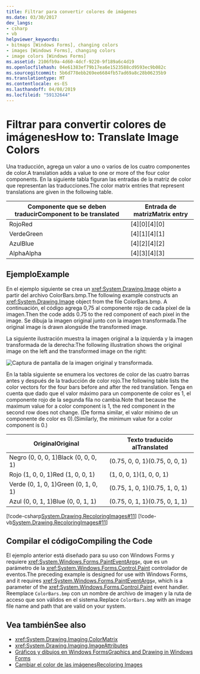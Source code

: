 ```yaml
---
title: Filtrar para convertir colores de imágenes
ms.date: 03/30/2017
dev_langs:
- csharp
- vb
helpviewer_keywords:
- bitmaps [Windows Forms], changing colors
- images [Windows Forms], changing colors
- image colors [Windows Forms]
ms.assetid: 2106fb9a-4d60-4dcf-9220-9f189a6c4d19
ms.openlocfilehash: 04e61383ef79b17ea6e1523588cd9593ec9b082c
ms.sourcegitcommit: 5b6d778ebb269ee6684fb57ad69a8c28b06235b9
ms.translationtype: MT
ms.contentlocale: es-ES
ms.lasthandoff: 04/08/2019
ms.locfileid: "59132644"
---
```

# <a name="how-to-translate-image-colors"></a><span data-ttu-id="8d241-102">Filtrar para convertir colores de imágenes</span><span class="sxs-lookup"><span data-stu-id="8d241-102">How to: Translate Image Colors</span></span>
<span data-ttu-id="8d241-103">Una traducción, agrega un valor a uno o varios de los cuatro componentes de color.</span><span class="sxs-lookup"><span data-stu-id="8d241-103">A translation adds a value to one or more of the four color components.</span></span> <span data-ttu-id="8d241-104">En la siguiente tabla figuran las entradas de la matriz de color que representan las traducciones.</span><span class="sxs-lookup"><span data-stu-id="8d241-104">The color matrix entries that represent translations are given in the following table.</span></span>  
  
|<span data-ttu-id="8d241-105">Componente que se deben traducir</span><span class="sxs-lookup"><span data-stu-id="8d241-105">Component to be translated</span></span>|<span data-ttu-id="8d241-106">Entrada de matriz</span><span class="sxs-lookup"><span data-stu-id="8d241-106">Matrix entry</span></span>|  
|--------------------------------|------------------|  
|<span data-ttu-id="8d241-107">Rojo</span><span class="sxs-lookup"><span data-stu-id="8d241-107">Red</span></span>|<span data-ttu-id="8d241-108">[4][0]</span><span class="sxs-lookup"><span data-stu-id="8d241-108">[4][0]</span></span>|  
|<span data-ttu-id="8d241-109">Verde</span><span class="sxs-lookup"><span data-stu-id="8d241-109">Green</span></span>|<span data-ttu-id="8d241-110">[4][1]</span><span class="sxs-lookup"><span data-stu-id="8d241-110">[4][1]</span></span>|  
|<span data-ttu-id="8d241-111">Azul</span><span class="sxs-lookup"><span data-stu-id="8d241-111">Blue</span></span>|<span data-ttu-id="8d241-112">[4][2]</span><span class="sxs-lookup"><span data-stu-id="8d241-112">[4][2]</span></span>|  
|<span data-ttu-id="8d241-113">Alpha</span><span class="sxs-lookup"><span data-stu-id="8d241-113">Alpha</span></span>|<span data-ttu-id="8d241-114">[4][3]</span><span class="sxs-lookup"><span data-stu-id="8d241-114">[4][3]</span></span>|  
  
## <a name="example"></a><span data-ttu-id="8d241-115">Ejemplo</span><span class="sxs-lookup"><span data-stu-id="8d241-115">Example</span></span>  
 <span data-ttu-id="8d241-116">En el ejemplo siguiente se crea un <xref:System.Drawing.Image> objeto a partir del archivo ColorBars.bmp.</span><span class="sxs-lookup"><span data-stu-id="8d241-116">The following example constructs an <xref:System.Drawing.Image> object from the file ColorBars.bmp.</span></span> <span data-ttu-id="8d241-117">A continuación, el código agrega 0,75 al componente rojo de cada píxel de la imagen.</span><span class="sxs-lookup"><span data-stu-id="8d241-117">Then the code adds 0.75 to the red component of each pixel in the image.</span></span> <span data-ttu-id="8d241-118">Se dibuja la imagen original junto con la imagen transformada.</span><span class="sxs-lookup"><span data-stu-id="8d241-118">The original image is drawn alongside the transformed image.</span></span>  
  
 <span data-ttu-id="8d241-119">La siguiente ilustración muestra la imagen original a la izquierda y la imagen transformada de la derecha:</span><span class="sxs-lookup"><span data-stu-id="8d241-119">The following illustration shows the original image on the left and the transformed image on the right:</span></span>  
  
 ![Captura de pantalla de la imagen original y transformada.](./media/how-to-translate-image-colors/original-image-translate-colors.png)  
  
 <span data-ttu-id="8d241-121">En la tabla siguiente se enumera los vectores de color de las cuatro barras antes y después de la traducción de color rojo.</span><span class="sxs-lookup"><span data-stu-id="8d241-121">The following table lists the color vectors for the four bars before and after the red translation.</span></span> <span data-ttu-id="8d241-122">Tenga en cuenta que dado que el valor máximo para un componente de color es 1, el componente rojo de la segunda fila no cambia.</span><span class="sxs-lookup"><span data-stu-id="8d241-122">Note that because the maximum value for a color component is 1, the red component in the second row does not change.</span></span> <span data-ttu-id="8d241-123">(De forma similar, el valor mínimo de un componente de color es 0).</span><span class="sxs-lookup"><span data-stu-id="8d241-123">(Similarly, the minimum value for a color component is 0.)</span></span>  
  
|<span data-ttu-id="8d241-124">Original</span><span class="sxs-lookup"><span data-stu-id="8d241-124">Original</span></span>|<span data-ttu-id="8d241-125">Texto traducido al</span><span class="sxs-lookup"><span data-stu-id="8d241-125">Translated</span></span>|  
|--------------|----------------|  
|<span data-ttu-id="8d241-126">Negro (0, 0, 0, 1)</span><span class="sxs-lookup"><span data-stu-id="8d241-126">Black (0, 0, 0, 1)</span></span>|<span data-ttu-id="8d241-127">(0.75, 0, 0, 1)</span><span class="sxs-lookup"><span data-stu-id="8d241-127">(0.75, 0, 0, 1)</span></span>|  
|<span data-ttu-id="8d241-128">Rojo (1, 0, 0, 1)</span><span class="sxs-lookup"><span data-stu-id="8d241-128">Red (1, 0, 0, 1)</span></span>|<span data-ttu-id="8d241-129">(1, 0, 0, 1)</span><span class="sxs-lookup"><span data-stu-id="8d241-129">(1, 0, 0, 1)</span></span>|  
|<span data-ttu-id="8d241-130">Verde (0, 1, 0, 1)</span><span class="sxs-lookup"><span data-stu-id="8d241-130">Green (0, 1, 0, 1)</span></span>|<span data-ttu-id="8d241-131">(0.75, 1, 0, 1)</span><span class="sxs-lookup"><span data-stu-id="8d241-131">(0.75, 1, 0, 1)</span></span>|  
|<span data-ttu-id="8d241-132">Azul (0, 0, 1, 1)</span><span class="sxs-lookup"><span data-stu-id="8d241-132">Blue (0, 0, 1, 1)</span></span>|<span data-ttu-id="8d241-133">(0.75, 0, 1, 1)</span><span class="sxs-lookup"><span data-stu-id="8d241-133">(0.75, 0, 1, 1)</span></span>|  
  
 [!code-csharp[System.Drawing.RecoloringImages#11](~/samples/snippets/csharp/VS_Snippets_Winforms/System.Drawing.RecoloringImages/CS/Class1.cs#11)]
 [!code-vb[System.Drawing.RecoloringImages#11](~/samples/snippets/visualbasic/VS_Snippets_Winforms/System.Drawing.RecoloringImages/VB/Class1.vb#11)]  
  
## <a name="compiling-the-code"></a><span data-ttu-id="8d241-134">Compilar el código</span><span class="sxs-lookup"><span data-stu-id="8d241-134">Compiling the Code</span></span>  
 <span data-ttu-id="8d241-135">El ejemplo anterior está diseñado para su uso con Windows Forms y requiere <xref:System.Windows.Forms.PaintEventArgs>`e`, que es un parámetro de la <xref:System.Windows.Forms.Control.Paint> controlador de eventos.</span><span class="sxs-lookup"><span data-stu-id="8d241-135">The preceding example is designed for use with Windows Forms, and it requires <xref:System.Windows.Forms.PaintEventArgs>`e`, which is a parameter of the <xref:System.Windows.Forms.Control.Paint> event handler.</span></span> <span data-ttu-id="8d241-136">Reemplace `ColorBars.bmp` con un nombre de archivo de imagen y la ruta de acceso que son válidos en el sistema.</span><span class="sxs-lookup"><span data-stu-id="8d241-136">Replace `ColorBars.bmp` with an image file name and path that are valid on your system.</span></span>  
  
## <a name="see-also"></a><span data-ttu-id="8d241-137">Vea también</span><span class="sxs-lookup"><span data-stu-id="8d241-137">See also</span></span>

- <xref:System.Drawing.Imaging.ColorMatrix>
- <xref:System.Drawing.Imaging.ImageAttributes>
- [<span data-ttu-id="8d241-138">Gráficos y dibujos en Windows Forms</span><span class="sxs-lookup"><span data-stu-id="8d241-138">Graphics and Drawing in Windows Forms</span></span>](graphics-and-drawing-in-windows-forms.md)
- [<span data-ttu-id="8d241-139">Cambiar el color de las imágenes</span><span class="sxs-lookup"><span data-stu-id="8d241-139">Recoloring Images</span></span>](recoloring-images.md)

